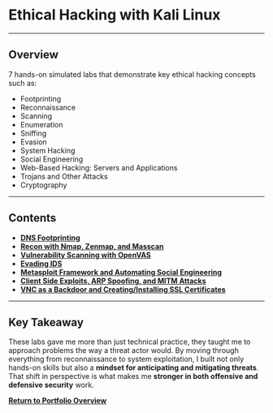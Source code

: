 # Ethical Hacking with Kali Linux

---

## Overview
7 hands-on simulated labs that demonstrate key ethical hacking concepts such as:
- Footprinting
- Reconnaissance
- Scanning
- Enumeration
- Sniffing
- Evasion
- System Hacking
- Social Engineering
- Web-Based Hacking: Servers and Applications
- Trojans and Other Attacks
- Cryptography

---

## Contents
- **[DNS Footprinting](./DNS_Footprinting/README.md)**
- **[Recon with Nmap, Zenmap, and Masscan](./Recon_with_Nmap_Zenmap_and_Masscan/README.md)**
- **[Vulnerability Scanning with OpenVAS](./Vulnerability_Scanning_with_OpenVAS/README.md)**
- **[Evading IDS](./Evading_IDS/README.md)**
- **[Metasploit Framework and Automating Social Engineering](./Metasploit_Framework_and_Automating_Social_Engineering/README.md)**
- **[Client Side Exploits, ARP Spoofing, and MITM Attacks](./Client_Side_Exploits_ARP_Spoofing_and_MITM_Attacks/README.md)**
- **[VNC as a Backdoor and Creating/Installing SSL Certificates](./VNC_as_a_Backdoor_and_Creating_and_Installing_SSL_Certificates/README.md)**

---

## Key Takeaway
These labs gave me more than just technical practice, they taught me to approach problems the way a threat actor would. By moving through everything from reconnaissance to system exploitation, I built not only hands-on skills but also a **mindset for anticipating and mitigating threats**. That shift in perspective is what makes me **stronger in both offensive and defensive security** work.

**[Return to Portfolio Overview](./../README.md)**
